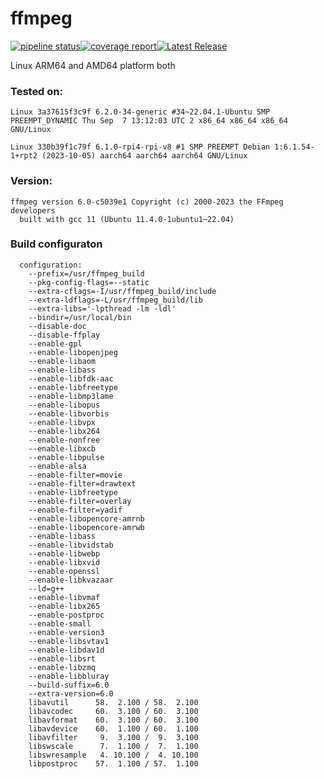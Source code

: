 # ffmpeg

[![pipeline status](https://gitlab.com/burianov/ffmpeg/badges/main/pipeline.svg)](https://gitlab.com/burianov/ffmpeg/-/commits/main)[![coverage report](https://gitlab.com/burianov/ffmpeg/badges/main/coverage.svg)](https://gitlab.com/burianov/ffmpeg/-/commits/main)[![Latest Release](https://gitlab.com/burianov/ffmpeg/-/badges/release.svg)](https://gitlab.com/burianov/ffmpeg/-/releases)

Linux ARM64 and AMD64 platform both


### Tested on:
```
Linux 3a37615f3c9f 6.2.0-34-generic #34~22.04.1-Ubuntu SMP PREEMPT_DYNAMIC Thu Sep  7 13:12:03 UTC 2 x86_64 x86_64 x86_64 GNU/Linux
```
```
Linux 330b39f1c79f 6.1.0-rpi4-rpi-v8 #1 SMP PREEMPT Debian 1:6.1.54-1+rpt2 (2023-10-05) aarch64 aarch64 aarch64 GNU/Linux
```
### Version:
```
ffmpeg version 6.0-c5039e1 Copyright (c) 2000-2023 the FFmpeg developers
  built with gcc 11 (Ubuntu 11.4.0-1ubuntu1~22.04)
```
### Build configuraton
```
  configuration:
    --prefix=/usr/ffmpeg_build
    --pkg-config-flags=--static
    --extra-cflags=-I/usr/ffmpeg_build/include
    --extra-ldflags=-L/usr/ffmpeg_build/lib
    --extra-libs='-lpthread -lm -ldl'
    --bindir=/usr/local/bin
    --disable-doc
    --disable-ffplay
    --enable-gpl
    --enable-libopenjpeg
    --enable-libaom
    --enable-libass
    --enable-libfdk-aac
    --enable-libfreetype
    --enable-libmp3lame
    --enable-libopus
    --enable-libvorbis
    --enable-libvpx
    --enable-libx264
    --enable-nonfree
    --enable-libxcb
    --enable-libpulse
    --enable-alsa
    --enable-filter=movie
    --enable-filter=drawtext
    --enable-libfreetype
    --enable-filter=overlay
    --enable-filter=yadif
    --enable-libopencore-amrnb
    --enable-libopencore-amrwb
    --enable-libass
    --enable-libvidstab
    --enable-libwebp
    --enable-libxvid
    --enable-openssl
    --enable-libkvazaar
    --ld=g++
    --enable-libvmaf
    --enable-libx265
    --enable-postproc
    --enable-small
    --enable-version3
    --enable-libsvtav1
    --enable-libdav1d
    --enable-libsrt
    --enable-libzmq
    --enable-libbluray
    --build-suffix=6.0
    --extra-version=6.0
    libavutil      58.  2.100 / 58.  2.100
    libavcodec     60.  3.100 / 60.  3.100
    libavformat    60.  3.100 / 60.  3.100
    libavdevice    60.  1.100 / 60.  1.100
    libavfilter     9.  3.100 /  9.  3.100
    libswscale      7.  1.100 /  7.  1.100
    libswresample   4. 10.100 /  4. 10.100
    libpostproc    57.  1.100 / 57.  1.100
```
